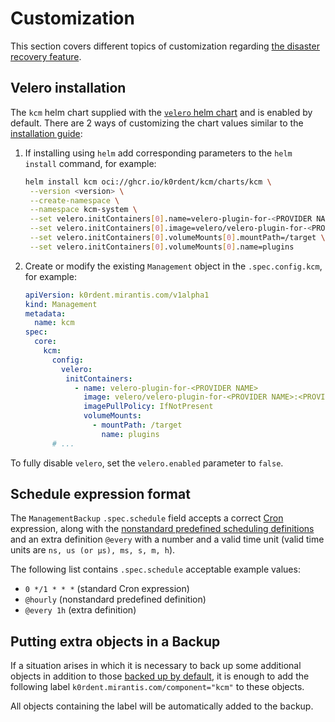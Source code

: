 # Customization

This section covers different topics of customization regarding
[the disaster recovery feature](overview.md).

## Velero installation

The `kcm` helm chart supplied with the
[`velero` helm chart](https://vmware-tanzu.github.io/helm-charts/)
and is enabled by default.
There are 2 ways of customizing the chart values similar to
the [installation guide](../usage/installation.md#extended-management-configuration):

1. If installing using `helm` add corresponding parameters to the `helm install` command,
   for example:

    ```bash
    helm install kcm oci://ghcr.io/k0rdent/kcm/charts/kcm \
     --version <version> \
     --create-namespace \
     --namespace kcm-system \
     --set velero.initContainers[0].name=velero-plugin-for-<PROVIDER NAME> \
     --set velero.initContainers[0].image=velero/velero-plugin-for-<PROVIDER NAME>:<PROVIDER PLUGIN TAG> \
     --set velero.initContainers[0].volumeMounts[0].mountPath=/target \
     --set velero.initContainers[0].volumeMounts[0].name=plugins
    ```

2. Create or modify the existing `Management` object in the `.spec.config.kcm`, for example:

    ```yaml
    apiVersion: k0rdent.mirantis.com/v1alpha1
    kind: Management
    metadata:
      name: kcm
    spec:
      core:
        kcm:
          config:
            velero:
             initContainers:
               - name: velero-plugin-for-<PROVIDER NAME>
                 image: velero/velero-plugin-for-<PROVIDER NAME>:<PROVIDER PLUGIN TAG>
                 imagePullPolicy: IfNotPresent
                 volumeMounts:
                   - mountPath: /target
                     name: plugins
          # ...
    ```

To fully disable `velero`, set the `velero.enabled` parameter to `false`.

## Schedule expression format

The `ManagementBackup` `.spec.schedule` field accepts a correct
[Cron](https://en.wikipedia.org/wiki/Cron) expression,
along with the
[nonstandard predefined scheduling definitions](https://en.wikipedia.org/wiki/Cron#Nonstandard_predefined_scheduling_definitions)
and an extra definition `@every` with a number and a valid time unit
(valid time units are `ns, us (or µs), ms, s, m, h`).

The following list contains `.spec.schedule` acceptable example values:

- `0 */1 * * *` (standard Cron expression)
- `@hourly` (nonstandard predefined definition)
- `@every 1h` (extra definition)

## Putting extra objects in a Backup

If a situation arises in which it is necessary to back up some
additional objects in addition to those [backed up by default](overview.md#whats-included-in-the-backup),
it is enough to add the following label `k0rdent.mirantis.com/component="kcm"` to these objects.

All objects containing the label will be automatically added to the backup.
